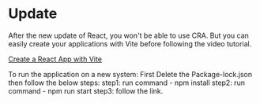 # Update

After the new update of React, you won't be able to use CRA. But you can easily create your applications with Vite before following the video tutorial.

[Create a React App with Vite](https://github.com/safak/youtube23/tree/react-mini)

To run the application on a new system:
    First Delete the Package-lock.json
    then follow the below steps:
    step1: run command - npm install
    step2: run command - npm run start
    step3: follow the link.
